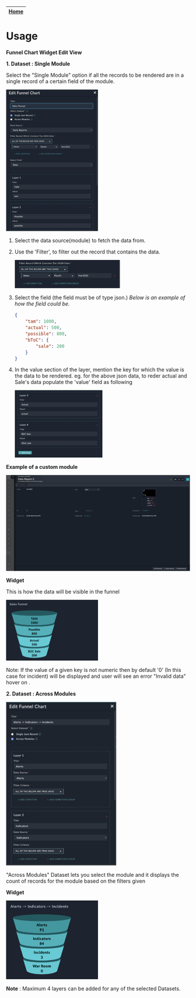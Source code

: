 | [Home](../README.md) |
|--------------------------------------------|

# Usage

**Funnel Chart Widget Edit View**

**1. Dataset : Single Module**

Select the "Single Module" option if all the records to be rendered are in a single record of a certain field of the module.

<img src="./media/custom-module.png" width=50%>


1. Select the data source(module) to fetch the data from.
2. Use the 'Filter', to filter out the record that contains the data.

    <img src="./media/filter-for-single-module.png" width=60%>


3. Select the field (the field must be of type json.)
    *Below is an example of how the field could be.*
    
    ```JSON 
    {
        "tam": 1000,
        "actual": 500,
        "possible": 800,
        "bToC": {
            "sale": 200
        }
    }
    ```
4. In the value section of the layer, mention the key for which the value is the data to be rendered. 
    eg. for the above json data, to reder actual and Sale's data populate the 'value' field as following

    <img src="./media/custom-module-layer.png" width=50%>



**Example of a custom module**

![image](./media/custom-module-example.png)


**Widget**

This is how the data will be visible in the funnel
<div style="width: 50%;">
  
![image](./media/custom-funnel.png)
  
</div>



Note:  If the value of a given key is not numeric then by default '0' (In this case for incident) will be displayed and user will see an error "Invalid data" hover on .


**2. Dataset : Across Modules**

<img src="./media/fsr-modules.png" width=60%>

"Across Modules" Dataset lets you select the module and it displays the count of records for the module based on the filters given


**Widget**

<img src="./media/funnel.png" width=50%>

**Note** : Maximum 4 layers can be added for any of the selected Datasets.